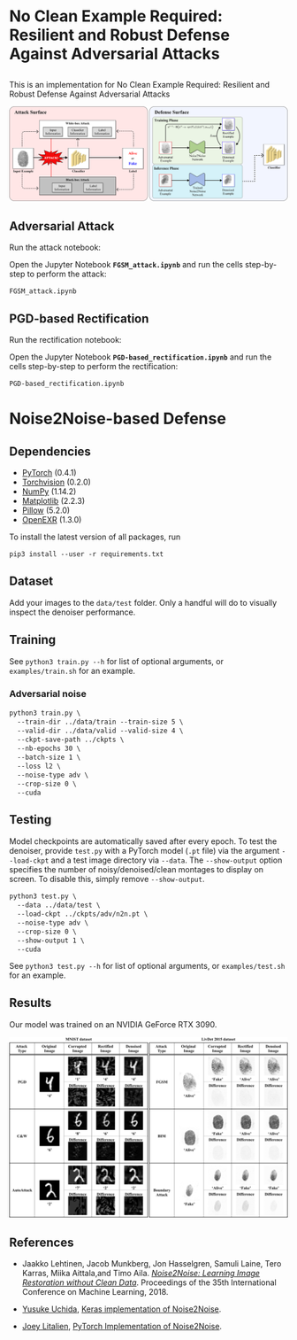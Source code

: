 # No Clean Example Required: Resilient and Robust Defense Against Adversarial Attacks


## 
This is an implementation for No Clean Example Required: Resilient and Robust Defense Against Adversarial Attacks


<td><img src="figure/mainfig.png"></td>


## Adversarial Attack

Run the attack notebook:  


Open the Jupyter Notebook **`FGSM_attack.ipynb`** and run the cells step-by-step to perform the attack:
```
FGSM_attack.ipynb
```

## PGD-based Rectification

Run the rectification notebook:  

Open the Jupyter Notebook **`PGD-based_rectification.ipynb`** and run the cells step-by-step to perform the rectification:

```
PGD-based_rectification.ipynb
```

# Noise2Noise-based Defense

## Dependencies

* [PyTorch](https://pytorch.org/) (0.4.1)
* [Torchvision](https://pytorch.org/docs/stable/torchvision/index.html) (0.2.0)
* [NumPy](http://www.numpy.org/) (1.14.2)
* [Matplotlib](https://matplotlib.org/) (2.2.3)
* [Pillow](https://pillow.readthedocs.io/en/latest/index.html) (5.2.0)
* [OpenEXR](http://www.openexr.com/) (1.3.0)

To install the latest version of all packages, run
```
pip3 install --user -r requirements.txt
```

## Dataset

Add your images to the `data/test` folder. Only a handful will do to visually inspect the denoiser performance.

## Training

See `python3 train.py --h` for list of optional arguments, or `examples/train.sh` for an example.

### Adversarial noise

```
python3 train.py \
  --train-dir ../data/train --train-size 5 \
  --valid-dir ../data/valid --valid-size 4 \
  --ckpt-save-path ../ckpts \
  --nb-epochs 30 \
  --batch-size 1 \
  --loss l2 \
  --noise-type adv \
  --crop-size 0 \
  --cuda
```

## Testing

Model checkpoints are automatically saved after every epoch. To test the denoiser, provide `test.py` with a PyTorch model (`.pt` file) via the argument `--load-ckpt` and a test image directory via `--data`. The `--show-output` option specifies the number of noisy/denoised/clean montages to display on screen. To disable this, simply remove `--show-output`.

```
python3 test.py \
  --data ../data/test \
  --load-ckpt ../ckpts/adv/n2n.pt \
  --noise-type adv \
  --crop-size 0 \
  --show-output 1 \
  --cuda
```

See `python3 test.py --h` for list of optional arguments, or `examples/test.sh` for an example.

## Results

Our model was trained on an NVIDIA GeForce RTX 3090.

<img src="figure/Group.png">



## References
* Jaakko Lehtinen, Jacob Munkberg, Jon Hasselgren, Samuli Laine, Tero Karras, Miika Aittala,and Timo Aila. [*Noise2Noise: Learning Image Restoration without Clean Data*](https://research.nvidia.com/publication/2018-07_Noise2Noise%3A-Learning-Image). Proceedings of the 35th International Conference on Machine Learning, 2018.  

[//]: # (* Tsung-Yi Lin, Michael Maire, Serge Belongie, Lubomir Bourdev, Ross Girshick, James Hays, Pietro Perona, Deva Ramanan, C. Lawrence Zitnick, and Piotr Dollár. [*Microsoft COCO: Common Objects in Context*]&#40;https://arxiv.org/abs/1405.0312&#41;. arXiv:1405.0312, 2014.)
* [Yusuke Uchida](https://yu4u.github.io/), [Keras implementation of Noise2Noise](https://github.com/yu4u/noise2noise).   


* [Joey Litalien](https://joeylitalien.github.io/), [PyTorch Implementation of Noise2Noise](https://github.com/joeylitalien/noise2noise-pytorch). 
